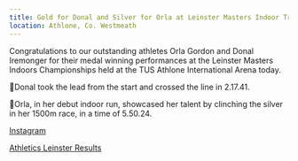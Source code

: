 ```yaml
---
title: Gold for Donal and Silver for Orla at Leinster Masters Indoor Track Championships
location: Athlone, Co. Westmeath
---
```


Congratulations to our outstanding athletes Orla Gordon and Donal Iremonger for their medal winning performances at the Leinster Masters Indoors Championships held at the TUS Athlone International Arena today.

🥇Donal took the lead from the start and crossed the line in 2.17.41. 

🥈Orla, in her debut indoor run, showcased her talent by clinching the silver in her 1500m race, in a time of 5.50.24.

<a href="https://www.instagram.com/p/C4TwYb9MiBR/?img_index=1" target="_blank" rel="noopener noreferrer">Instagram</a>

<a href="http://results.athleticsleinster.com/Indoors-2024/U20SM/menu.html" target="_blank" rel="noopener noreferrer">Athletics Leinster Results</a>
